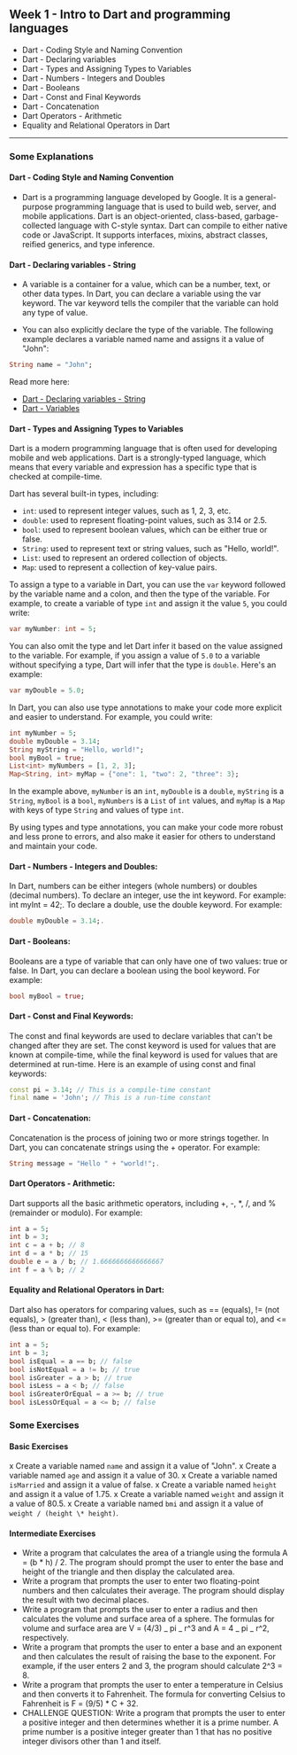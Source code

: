 ## Week 1 - Intro to Dart and programming languages

- Dart - Coding Style and Naming Convention
- Dart - Declaring variables
- Dart - Types and Assigning Types to Variables
- Dart - Numbers - Integers and Doubles
- Dart - Booleans
- Dart - Const and Final Keywords
- Dart - Concatenation
- Dart Operators - Arithmetic
- Equality and Relational Operators in Dart

---

### Some Explanations

#### Dart - Coding Style and Naming Convention

- Dart is a programming language developed by Google. It is a general-purpose programming language that is used to build web, server, and mobile applications. Dart is an object-oriented, class-based, garbage-collected language with C-style syntax. Dart can compile to either native code or JavaScript. It supports interfaces, mixins, abstract classes, reified generics, and type inference.

#### Dart - Declaring variables - String

- A variable is a container for a value, which can be a number, text, or other data types. In Dart, you can declare a variable using the var keyword. The var keyword tells the compiler that the variable can hold any type of value.

- You can also explicitly declare the type of the variable. The following example declares a variable named name and assigns it a value of "John":

```dart
String name = "John";
```

Read more here:

- [Dart - Declaring variables - String](https://www.tutorialspoint.com/dart_programming/dart_programming_variables.htm)
- [Dart - Variables](https://dart.dev/guides/language/language-tour#variables)

#### Dart - Types and Assigning Types to Variables

Dart is a modern programming language that is often used for developing mobile and web applications. Dart is a strongly-typed language, which means that every variable and expression has a specific type that is checked at compile-time.

Dart has several built-in types, including:

- `int`: used to represent integer values, such as 1, 2, 3, etc.
- `double`: used to represent floating-point values, such as 3.14 or 2.5.
- `bool`: used to represent boolean values, which can be either true or false.
- `String`: used to represent text or string values, such as "Hello, world!".
- `List`: used to represent an ordered collection of objects.
- `Map`: used to represent a collection of key-value pairs.

To assign a type to a variable in Dart, you can use the `var` keyword followed by the variable name and a colon, and then the type of the variable. For example, to create a variable of type `int` and assign it the value `5`, you could write:

```dart
var myNumber: int = 5;
```

You can also omit the type and let Dart infer it based on the value assigned to the variable. For example, if you assign a value of `5.0` to a variable without specifying a type, Dart will infer that the type is `double`. Here's an example:

```dart
var myDouble = 5.0;
```

In Dart, you can also use type annotations to make your code more explicit and easier to understand. For example, you could write:

```dart
int myNumber = 5;
double myDouble = 3.14;
String myString = "Hello, world!";
bool myBool = true;
List<int> myNumbers = [1, 2, 3];
Map<String, int> myMap = {"one": 1, "two": 2, "three": 3};
```

In the example above, `myNumber` is an `int`, `myDouble` is a `double`, `myString` is a `String`, `myBool` is a `bool`, `myNumbers` is a `List` of `int` values, and `myMap` is a `Map` with keys of type `String` and values of type `int`.

By using types and type annotations, you can make your code more robust and less prone to errors, and also make it easier for others to understand and maintain your code.

#### Dart - Numbers - Integers and Doubles:

In Dart, numbers can be either integers (whole numbers) or doubles (decimal numbers). To declare an integer, use the int keyword. For example: int myInt = 42;. To declare a double, use the double keyword. For example:

```dart
double myDouble = 3.14;.
```

#### Dart - Booleans:

Booleans are a type of variable that can only have one of two values: true or false. In Dart, you can declare a boolean using the bool keyword. For example:

```dart
bool myBool = true;
```

#### Dart - Const and Final Keywords:

The const and final keywords are used to declare variables that can't be changed after they are set. The const keyword is used for values that are known at compile-time, while the final keyword is used for values that are determined at run-time. Here is an example of using const and final keywords:

```dart
const pi = 3.14; // This is a compile-time constant
final name = 'John'; // This is a run-time constant
```

#### Dart - Concatenation:

Concatenation is the process of joining two or more strings together. In Dart, you can concatenate strings using the + operator. For example:

```dart
String message = "Hello " + "world!";.
```

#### Dart Operators - Arithmetic:

Dart supports all the basic arithmetic operators, including +, -, \*, /, and % (remainder or modulo). For example:

```dart
int a = 5;
int b = 3;
int c = a + b; // 8
int d = a * b; // 15
double e = a / b; // 1.6666666666666667
int f = a % b; // 2
```

#### Equality and Relational Operators in Dart:

Dart also has operators for comparing values, such as == (equals), != (not equals), > (greater than), < (less than), >= (greater than or equal to), and <= (less than or equal to). For example:

```dart
int a = 5;
int b = 3;
bool isEqual = a == b; // false
bool isNotEqual = a != b; // true
bool isGreater = a > b; // true
bool isLess = a < b; // false
bool isGreaterOrEqual = a >= b; // true
bool isLessOrEqual = a <= b; // false
```

### Some Exercises

#### Basic Exercises

x Create a variable named `name` and assign it a value of "John".
x Create a variable named `age` and assign it a value of 30.
x Create a variable named `isMarried` and assign it a value of false.
x Create a variable named `height` and assign it a value of 1.75.
x Create a variable named `weight` and assign it a value of 80.5.
x Create a variable named `bmi` and assign it a value of `weight / (height \* height)`.

#### Intermediate Exercises

- Write a program that calculates the area of a triangle using the formula A = (b \* h) / 2. The program should prompt the user to enter the base and height of the triangle and then display the calculated area.
- Write a program that prompts the user to enter two floating-point numbers and then calculates their average. The program should display the result with two decimal places.
- Write a program that prompts the user to enter a radius and then calculates the volume and surface area of a sphere. The formulas for volume and surface area are V = (4/3) _ pi _ r^3 and A = 4 _ pi _ r^2, respectively.
- Write a program that prompts the user to enter a base and an exponent and then calculates the result of raising the base to the exponent. For example, if the user enters 2 and 3, the program should calculate 2^3 = 8.
- Write a program that prompts the user to enter a temperature in Celsius and then converts it to Fahrenheit. The formula for converting Celsius to Fahrenheit is F = (9/5) \* C + 32.
- CHALLENGE QUESTION: Write a program that prompts the user to enter a positive integer and then determines whether it is a prime number. A prime number is a positive integer greater than 1 that has no positive integer divisors other than 1 and itself.
